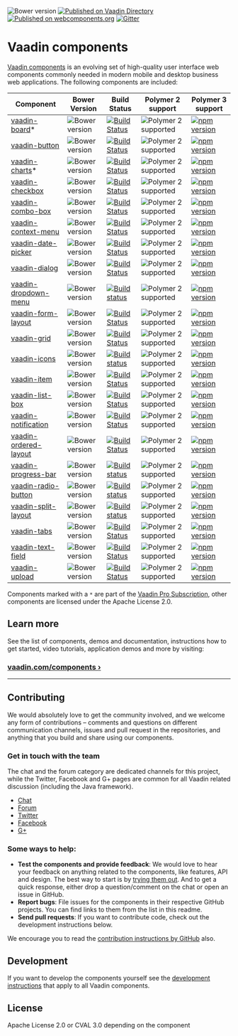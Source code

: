 ![Bower version](https://badge.fury.io/bo/vaadin.svg)
[![Published on Vaadin  Directory](https://img.shields.io/badge/Vaadin%20Directory-published-00b4f0.svg)](https://vaadin.com/directory/search?framework=Polymer%202&keyword=vaadin)
[![Published on webcomponents.org](https://img.shields.io/badge/webcomponents.org-published-blue.svg)](https://www.webcomponents.org/author/vaadin)
[![Gitter](https://badges.gitter.im/Join%20Chat.svg)](https://gitter.im/vaadin/web-components?utm_source=badge&utm_medium=badge&utm_campaign=pr-badge)

# Vaadin components

[Vaadin components](https://vaadin.com/components) is an evolving set of high-quality user interface web components commonly needed in modern mobile and desktop business web applications. The following components are included:

| Component | Bower Version | Build Status | Polymer 2 support | Polymer 3 support |
|---------|---------------|--------------|-------------------|-------------------|
| [vaadin-board](https://github.com/vaadin/vaadin-board)* | ![Bower version](https://badge.fury.io/bo/vaadin-board.svg) |  [![Build Status](https://travis-ci.org/vaadin/vaadin-board.svg?branch=master)](https://travis-ci.org/vaadin/vaadin-board) | ![Polymer 2 supported](https://img.shields.io/badge/Polymer2-supported-blue.svg) | [![npm version](https://badge.fury.io/js/%40vaadin%2Fvaadin-board.svg)](https://badge.fury.io/js/%40vaadin%2Fvaadin-board) |
| [vaadin-button](https://github.com/vaadin/vaadin-button) | ![Bower version](https://badge.fury.io/bo/vaadin-button.svg) |  [![Build Status](https://travis-ci.org/vaadin/vaadin-button.svg?branch=master)](https://travis-ci.org/vaadin/vaadin-button) | ![Polymer 2 supported](https://img.shields.io/badge/Polymer2-supported-blue.svg) | [![npm version](https://badge.fury.io/js/%40vaadin%2Fvaadin-button.svg)](https://badge.fury.io/js/%40vaadin%2Fvaadin-button) |
| [vaadin-charts](https://github.com/vaadin/vaadin-charts)* | ![Bower version](https://badge.fury.io/bo/vaadin-charts.svg) | [![Build Status](https://travis-ci.org/vaadin/vaadin-charts.svg?branch=master)](https://travis-ci.org/vaadin/vaadin-charts) | ![Polymer 2 supported](https://img.shields.io/badge/Polymer2-supported-blue.svg) | [![npm version](https://badge.fury.io/js/%40vaadin%2Fvaadin-charts.svg)](https://badge.fury.io/js/%40vaadin%2Fvaadin-charts) |
| [vaadin-checkbox](https://github.com/vaadin/vaadin-checkbox) | ![Bower version](https://badge.fury.io/bo/vaadin-checkbox.svg) | [![Build Status](https://travis-ci.org/vaadin/vaadin-checkbox.svg?branch=master)](https://travis-ci.org/vaadin/vaadin-checkbox) | ![Polymer 2 supported](https://img.shields.io/badge/Polymer2-supported-blue.svg) | [![npm version](https://badge.fury.io/js/%40vaadin%2Fvaadin-checkbox.svg)](https://badge.fury.io/js/%40vaadin%2Fvaadin-checkbox) |
| [vaadin-combo-box](https://github.com/vaadin/vaadin-combo-box) | ![Bower version](https://badge.fury.io/bo/vaadin-combo-box.svg) | [![Build Status](https://travis-ci.org/vaadin/vaadin-combo-box.svg?branch=master)](https://travis-ci.org/vaadin/vaadin-combo-box) | ![Polymer 2 supported](https://img.shields.io/badge/Polymer2-supported-blue.svg) | [![npm version](https://badge.fury.io/js/%40vaadin%2Fvaadin-combo-box.svg)](https://badge.fury.io/js/%40vaadin%2Fvaadin-combo-box) |
| [vaadin-context-menu](https://github.com/vaadin/vaadin-context-menu) | ![Bower version](https://badge.fury.io/bo/vaadin-context-menu.svg) | [![Build Status](https://travis-ci.org/vaadin/vaadin-context-menu.svg?branch=master)](https://travis-ci.org/vaadin/vaadin-context-menu) | ![Polymer 2 supported](https://img.shields.io/badge/Polymer2-supported-blue.svg) | [![npm version](https://badge.fury.io/js/%40vaadin%2Fvaadin-context-menu.svg)](https://badge.fury.io/js/%40vaadin%2Fvaadin-context-menu) |
| [vaadin-date-picker](https://github.com/vaadin/vaadin-date-picker) | ![Bower version](https://badge.fury.io/bo/vaadin-date-picker.svg) | [![Build Status](https://travis-ci.org/vaadin/vaadin-date-picker.svg?branch=master)](https://travis-ci.org/vaadin/vaadin-date-picker) | ![Polymer 2 supported](https://img.shields.io/badge/Polymer2-supported-blue.svg) | [![npm version](https://badge.fury.io/js/%40vaadin%2Fvaadin-date-picker.svg)](https://badge.fury.io/js/%40vaadin%2Fvaadin-date-picker) |
| [vaadin-dialog](https://github.com/vaadin/vaadin-dialog) | ![Bower version](https://badge.fury.io/bo/vaadin-dialog.svg) | [![Build Status](https://travis-ci.org/vaadin/vaadin-dialog.svg?branch=master)](https://travis-ci.org/vaadin/vaadin-dialog) | ![Polymer 2 supported](https://img.shields.io/badge/Polymer2-supported-blue.svg) | [![npm version](https://badge.fury.io/js/%40vaadin%2Fvaadin-dialog.svg)](https://badge.fury.io/js/%40vaadin%2Fvaadin-dialog) |
| [vaadin-dropdown-menu](https://github.com/vaadin/vaadin-dropdown-menu) | ![Bower version](https://badge.fury.io/bo/vaadin-dropdown-menu.svg) | [![Build status](https://travis-ci.org/vaadin/vaadin-dropdown-menu.svg?branch=master)](https://travis-ci.org/vaadin/vaadin-dropdown-menu) | ![Polymer 2 supported](https://img.shields.io/badge/Polymer2-supported-blue.svg) | [![npm version](https://badge.fury.io/js/%40vaadin%2Fvaadin-dropdown-menu.svg)](https://badge.fury.io/js/%40vaadin%2Fvaadin-dropdown-menu) |
| [vaadin-form-layout](https://github.com/vaadin/vaadin-form-layout) | ![Bower version](https://badge.fury.io/bo/vaadin-form-layout.svg) | [![Build Status](https://travis-ci.org/vaadin/vaadin-form-layout.svg?branch=master)](https://travis-ci.org/vaadin/vaadin-form-layout) | ![Polymer 2 supported](https://img.shields.io/badge/Polymer2-supported-blue.svg) | [![npm version](https://badge.fury.io/js/%40vaadin%2Fvaadin-form-layout.svg)](https://badge.fury.io/js/%40vaadin%2Fvaadin-form-layout) |
| [vaadin-grid](https://github.com/vaadin/vaadin-grid) | ![Bower version](https://badge.fury.io/bo/vaadin-grid.svg) | [![Build Status](https://travis-ci.org/vaadin/vaadin-grid.svg?branch=master)](https://travis-ci.org/vaadin/vaadin-grid) | ![Polymer 2 supported](https://img.shields.io/badge/Polymer2-supported-blue.svg) | [![npm version](https://badge.fury.io/js/%40vaadin%2Fvaadin-grid.svg)](https://badge.fury.io/js/%40vaadin%2Fvaadin-grid) |
| [vaadin-icons](https://github.com/vaadin/vaadin-icons) | ![Bower version](https://badge.fury.io/bo/vaadin-icons.svg) | [![Build status](https://travis-ci.org/vaadin/vaadin-icons.svg?branch=master)](https://travis-ci.org/vaadin/vaadin-icons) | ![Polymer 2 supported](https://img.shields.io/badge/Polymer2-supported-blue.svg) | [![npm version](https://badge.fury.io/js/%40vaadin%2Fvaadin-icons.svg)](https://badge.fury.io/js/%40vaadin%2Fvaadin-icons) |
| [vaadin-item](https://github.com/vaadin/vaadin-item) | ![Bower version](https://badge.fury.io/bo/vaadin-item.svg) | [![Build Status](https://travis-ci.org/vaadin/vaadin-item.svg?branch=master)](https://travis-ci.org/vaadin/vaadin-item) | ![Polymer 2 supported](https://img.shields.io/badge/Polymer2-supported-blue.svg) | [![npm version](https://badge.fury.io/js/%40vaadin%2Fvaadin-item.svg)](https://badge.fury.io/js/%40vaadin%2Fvaadin-item) |
| [vaadin-list-box](https://github.com/vaadin/vaadin-list-box) | ![Bower version](https://badge.fury.io/bo/vaadin-list-box.svg) | [![Build Status](https://travis-ci.org/vaadin/vaadin-list-box.svg?branch=master)](https://travis-ci.org/vaadin/vaadin-list-box) | ![Polymer 2 supported](https://img.shields.io/badge/Polymer2-supported-blue.svg) | [![npm version](https://badge.fury.io/js/%40vaadin%2Fvaadin-list-box.svg)](https://badge.fury.io/js/%40vaadin%2Fvaadin-list-box) |
| [vaadin-notification](https://github.com/vaadin/vaadin-notification) | ![Bower version](https://badge.fury.io/bo/vaadin-notification.svg) | [![Build Status](https://travis-ci.org/vaadin/vaadin-notification.svg?branch=master)](https://travis-ci.org/vaadin/vaadin-notification) | ![Polymer 2 supported](https://img.shields.io/badge/Polymer2-supported-blue.svg) | [![npm version](https://badge.fury.io/js/%40vaadin%2Fvaadin-notification.svg)](https://badge.fury.io/js/%40vaadin%2Fvaadin-notification) |
| [vaadin-ordered-layout](https://github.com/vaadin/vaadin-ordered-layout) | ![Bower version](https://badge.fury.io/bo/vaadin-ordered-layout.svg) | [![Build Status](https://travis-ci.org/vaadin/vaadin-ordered-layout.svg?branch=master)](https://travis-ci.org/vaadin/vaadin-ordered-layout) | ![Polymer 2 supported](https://img.shields.io/badge/Polymer2-supported-blue.svg) | [![npm version](https://badge.fury.io/js/%40vaadin%2Fvaadin-ordered-layout.svg)](https://badge.fury.io/js/%40vaadin%2Fvaadin-ordered-layout) |
| [vaadin-progress-bar](https://github.com/vaadin/vaadin-progress-bar) | ![Bower version](https://badge.fury.io/bo/vaadin-progress-bar.svg) | [![Build status](https://travis-ci.org/vaadin/vaadin-progress-bar.svg?branch=master)](https://travis-ci.org/vaadin/vaadin-progress-bar) | ![Polymer 2 supported](https://img.shields.io/badge/Polymer2-supported-blue.svg) | [![npm version](https://badge.fury.io/js/%40vaadin%2Fvaadin-progress-bar.svg)](https://badge.fury.io/js/%40vaadin%2Fvaadin-progress-bar) |
| [vaadin-radio-button](https://github.com/vaadin/vaadin-radio-button) | ![Bower version](https://badge.fury.io/bo/vaadin-radio-button.svg) | [![Build status](https://travis-ci.org/vaadin/vaadin-radio-button.svg?branch=master)](https://travis-ci.org/vaadin/vaadin-radio-button) | ![Polymer 2 supported](https://img.shields.io/badge/Polymer2-supported-blue.svg) | [![npm version](https://badge.fury.io/js/%40vaadin%2Fvaadin-radio-button.svg)](https://badge.fury.io/js/%40vaadin%2Fvaadin-radio-button) |
| [vaadin-split-layout](https://github.com/vaadin/vaadin-split-layout) | ![Bower version](https://badge.fury.io/bo/vaadin-split-layout.svg) | [![Build status](https://travis-ci.org/vaadin/vaadin-split-layout.svg?branch=master)](https://travis-ci.org/vaadin/vaadin-split-layout) | ![Polymer 2 supported](https://img.shields.io/badge/Polymer2-supported-blue.svg) | [![npm version](https://badge.fury.io/js/%40vaadin%2Fvaadin-split-layout.svg)](https://badge.fury.io/js/%40vaadin%2Fvaadin-split-layout) |
| [vaadin-tabs](https://github.com/vaadin/vaadin-tabs) | ![Bower version](https://badge.fury.io/bo/vaadin-tabs.svg) | [![Build Status](https://travis-ci.org/vaadin/vaadin-tabs.svg?branch=master)](https://travis-ci.org/vaadin/vaadin-tabs) | ![Polymer 2 supported](https://img.shields.io/badge/Polymer2-supported-blue.svg) | [![npm version](https://badge.fury.io/js/%40vaadin%2Fvaadin-tabs.svg)](https://badge.fury.io/js/%40vaadin%2Fvaadin-tabs) |
| [vaadin-text-field](https://github.com/vaadin/vaadin-text-field) | ![Bower version](https://badge.fury.io/bo/vaadin-text-field.svg) | [![Build Status](https://travis-ci.org/vaadin/vaadin-text-field.svg?branch=master)](https://travis-ci.org/vaadin/vaadin-text-field) | ![Polymer 2 supported](https://img.shields.io/badge/Polymer2-supported-blue.svg) | [![npm version](https://badge.fury.io/js/%40vaadin%2Fvaadin-text-field.svg)](https://badge.fury.io/js/%40vaadin%2Fvaadin-text-field) |
| [vaadin-upload](https://github.com/vaadin/vaadin-upload) | ![Bower version](https://badge.fury.io/bo/vaadin-upload.svg) | [![Build Status](https://travis-ci.org/vaadin/vaadin-upload.svg?branch=master)](https://travis-ci.org/vaadin/vaadin-upload) | ![Polymer 2 supported](https://img.shields.io/badge/Polymer2-supported-blue.svg) | [![npm version](https://badge.fury.io/js/%40vaadin%2Fvaadin-upload.svg)](https://badge.fury.io/js/%40vaadin%2Fvaadin-upload) |

Components marked with a `*` are part of the [Vaadin Pro Subscription](https://vaadin.com/pricing), other components are licensed under the Apache License 2.0. 


## Learn more

See the list of components, demos and documentation, instructions how to get started, video tutorials, application demos and more by visiting:

### [vaadin.com/components ›](https://vaadin.com/components)

---

## Contributing

We would absolutely love to get the community involved, and we welcome any form of contributions – comments and questions on different communication channels, issues and pull request in the repositories, and anything that you build and share using our components.

### Get in touch with the team

The chat and the forum category are dedicated channels for this project, while the Twitter, Facebook and G+ pages are common for all Vaadin related discussion (including the Java framework).

- [Chat](https://gitter.im/vaadin/web-components)
- [Forum](https://vaadin.com/forum/#!/category/9848927)
- [Twitter](https://twitter.com/vaadin)
- [Facebook](https://www.facebook.com/vaadin/)
- [G+](https://plus.google.com/communities/108116678608923665301)

### Some ways to help:

- **Test the components and provide feedback**: We would love to hear your feedback on anything related to the components, like features, API and design. The best way to start is by [trying them out](https://vaadin.com/components/browse). And to get a quick response, either drop a question/comment on the chat or open an issue in GitHub.
- **Report bugs**: File issues for the components in their respective GitHub projects. You can find links to them from the list in this readme.
- **Send pull requests**: If you want to contribute code, check out the development instructions below.

We encourage you to read the [contribution instructions by GitHub](https://guides.github.com/activities/contributing-to-open-source/#contributing) also.

## Development

If you want to develop the components yourself see the [development instructions](DEVELOPMENT.md) that apply to all Vaadin components.

## License

Apache License 2.0 or CVAL 3.0 depending on the component
